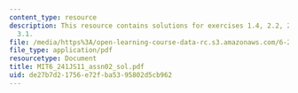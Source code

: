 ```yaml
---
content_type: resource
description: This resource contains solutions for exercises 1.4, 2.2, 2.3, 2.8, and
  3.1.
file: /media/https%3A/open-learning-course-data-rc.s3.amazonaws.com/6-241j-dynamic-systems-and-control-spring-2011/de27b7d21756e72fba5395802d5cb962_MIT6_241JS11_assn02_sol.pdf
file_type: application/pdf
resourcetype: Document
title: MIT6_241JS11_assn02_sol.pdf
uid: de27b7d2-1756-e72f-ba53-95802d5cb962
---
```

